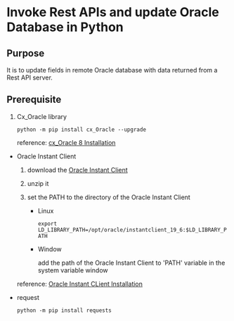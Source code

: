 # Invoke Rest APIs and update Oracle Database in Python

## Purpose
It is to update fields in remote Oracle database with data returned from a Rest API server.
   
## Prerequisite 
1. Cx_Oracle library

   `python -m pip install cx_Oracle --upgrade`

    reference: [cx_Oracle 8 Installation](https://cx-oracle.readthedocs.io/en/latest/user_guide/installation.html)
  
- Oracle Instant Client

    1. download the [Oracle Instant Client](https://www.oracle.com/database/technologies/instant-client/downloads.html)
    
    2. unzip it
    
    3. set the PATH to the directory of the Oracle Instant Client

       - Linux
    
         `export LD_LIBRARY_PATH=/opt/oracle/instantclient_19_6:$LD_LIBRARY_PATH`
      
       - Window
     
         add the path of the Oracle Instant Client to 'PATH' variable in the system variable window
    
    reference: [Oracle Instant CLient Installation](https://cx-oracle.readthedocs.io/en/latest/user_guide/installation.html#id3)
    
- request

  `python -m pip install requests`
      

